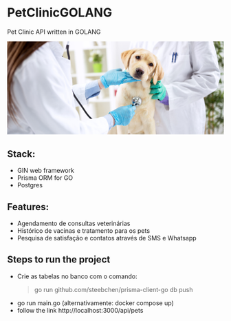 # PetClinicGOLANG
Pet Clinic API written in GOLANG

![screenshot](assets/banner.png)

## Stack:
- GIN web framework
- Prisma ORM for GO
- Postgres


## Features:
- Agendamento de consultas veterinárias
- Histórico de vacinas e tratamento para os pets
- Pesquisa de satisfação e contatos através de SMS e Whatsapp

## Steps to run the project
- Crie as tabelas no banco com o comando:
    > go run github.com/steebchen/prisma-client-go db push
- go run main.go   (alternativamente:  docker compose up)
- follow the link http://localhost:3000/api/pets
